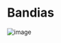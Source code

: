 # Bandias


![image](https://user-images.githubusercontent.com/53276844/115152887-6e786800-a073-11eb-9a5c-fb0c50b0ccdb.png)
